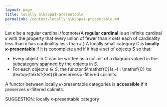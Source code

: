 ```yaml
---
layout: page
title: locally $\kappa$-presentable
permalink: /context/locally_$\kappa$-presentable.md
---
```

 Let $\kappa$ be a regular cardinal.\footnote{A  **regular cardinal** is an infinite cardinal $\kappa$ with the property that every union of fewer than $\kappa$ sets each of cardinality less than $\kappa$ has cardinality less than $\kappa$.} A locally small category $\mathsf{C}$ is **locally $\kappa$-presentable** if it is cocomplete and if it has a set of objects $S$ so that:

-  Every object in $\mathsf{C}$ can be written as a colimit of a diagram valued in the subcategory spanned by the objects in $S$.
-  For each object $s \in S$, the functor $\mathsf{C}(s,-) : \mathsf{C} \to \textup{\textsf{Set}}$ preserves $\kappa$-filtered colimits.

A functor between locally $\kappa$-presentable categories is **accessible** if it preserves $\kappa$-filtered colimits.


SUGGESTION: locally $\kappa$-presentable category
